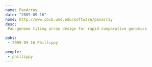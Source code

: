 ```yaml
---
name: PanArray
date: "2009-09-16"
home: http://www.cbcb.umd.edu/software/panarray
desc:
 Pan-genome tiling array design for rapid comparative genomics

pubs:
 - 2009-09-16-Phillippy

people:
 - phillippy
---
```

